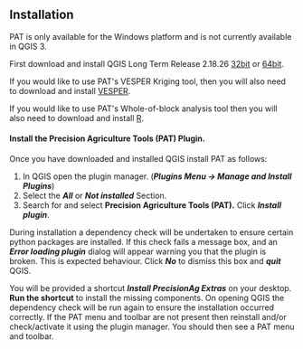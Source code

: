 Installation
------------
PAT is only available for the Windows platform and is not currently available in QGIS 3.

First download and install QGIS Long Term Release 2.18.26 [32bit](http://download.osgeo.org/qgis/win64/QGIS-OSGeo4W-2.18.26-1-Setup-x86.exe) or 
[64bit](http://download.osgeo.org/qgis/win64/QGIS-OSGeo4W-2.18.26-1-Setup-x86_64.exe).

If you would like to use PAT's VESPER Kriging tool, then you will also need to download and install
[VESPER](https://sydney.edu.au/agriculture/pal/software/vesper.shtml).

If you would like to use PAT's Whole-of-block analysis tool then you will also need to download and install [R](http://r-project.org/).


#### Install the Precision Agriculture Tools (PAT) Plugin.
Once you have downloaded and installed QGIS install PAT as follows:
1.  In QGIS open the plugin manager. (***Plugins Menu → Manage and Install
    Plugins***)
2.  Select the ***All*** or ***Not installed*** Section.
3.  Search for and select **Precision Agriculture Tools (PAT).**
    Click ***Install plugin***.

During installation a dependency check will be undertaken to ensure certain
python packages are installed. If this check fails a message box, and an ***Error
loading plugin*** dialog will appear warning you that the plugin is broken. This
is expected behaviour. Click ***No*** to dismiss this box and ***quit*** QGIS.

You will be provided a shortcut ***Install PrecisionAg Extras*** on your desktop.
**Run the shortcut** to install the missing components. On opening QGIS the
dependency check will be run again to ensure the installation occurred
correctly. If the PAT menu and toolbar are not present then reinstall
and/or check/activate it using the plugin manager. You should then see a PAT menu
and toolbar.
